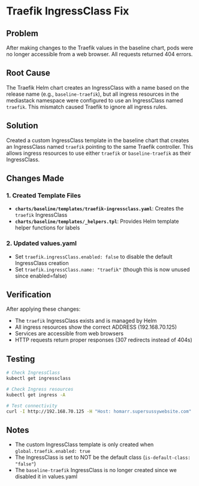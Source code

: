 # Traefik IngressClass Fix

## Problem
After making changes to the Traefik values in the baseline chart, pods were no longer accessible from a web browser. All requests returned 404 errors.

## Root Cause
The Traefik Helm chart creates an IngressClass with a name based on the release name (e.g., `baseline-traefik`), but all ingress resources in the mediastack namespace were configured to use an IngressClass named `traefik`. This mismatch caused Traefik to ignore all ingress rules.

## Solution
Created a custom IngressClass template in the baseline chart that creates an IngressClass named `traefik` pointing to the same Traefik controller. This allows ingress resources to use either `traefik` or `baseline-traefik` as their IngressClass.

## Changes Made

### 1. Created Template Files
- **`charts/baseline/templates/traefik-ingressclass.yaml`**: Creates the `traefik` IngressClass
- **`charts/baseline/templates/_helpers.tpl`**: Provides Helm template helper functions for labels

### 2. Updated values.yaml
- Set `traefik.ingressClass.enabled: false` to disable the default IngressClass creation
- Set `traefik.ingressClass.name: "traefik"` (though this is now unused since enabled=false)

## Verification
After applying these changes:
- The `traefik` IngressClass exists and is managed by Helm
- All ingress resources show the correct ADDRESS (192.168.70.125)
- Services are accessible from web browsers
- HTTP requests return proper responses (307 redirects instead of 404s)

## Testing
```bash
# Check IngressClass
kubectl get ingressclass

# Check Ingress resources
kubectl get ingress -A

# Test connectivity
curl -I http://192.168.70.125 -H "Host: homarr.supersussywebsite.com"
```

## Notes
- The custom IngressClass template is only created when `global.traefik.enabled: true`
- The IngressClass is set to NOT be the default class (`is-default-class: "false"`)
- The `baseline-traefik` IngressClass is no longer created since we disabled it in values.yaml
